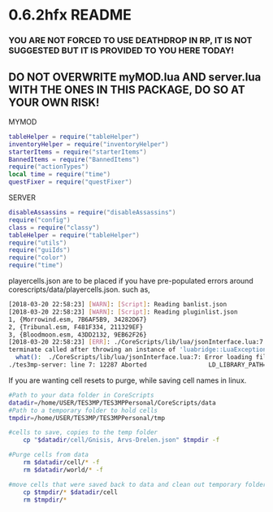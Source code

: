 # 0.6.2hfx README

### YOU ARE NOT FORCED TO USE DEATHDROP IN RP, IT IS NOT SUGGESTED BUT IT IS PROVIDED TO YOU HERE TODAY!

## DO NOT OVERWRITE myMOD.lua AND server.lua WITH THE ONES IN THIS PACKAGE, DO SO AT YOUR OWN RISK!

MYMOD
```lua
tableHelper = require("tableHelper")
inventoryHelper = require("inventoryHelper")
starterItems = require("starterItems")
BannedItems = require("BannedItems")
require("actionTypes")
local time = require("time")
questFixer = require("questFixer")
```

SERVER
```lua
disableAssassins = require("disableAssassins")
require("config")
class = require("classy")
tableHelper = require("tableHelper")
require("utils")
require("guiIds")
require("color")
require("time")
```

playercells.json are to be placed if you have pre-populated errors around corescripts/data/playercells.json.
such as,

```bash
[2018-03-20 22:58:23] [WARN]: [Script]: Reading banlist.json
[2018-03-20 22:58:23] [WARN]: [Script]: Reading pluginlist.json
1, {Morrowind.esm, 7B6AF5B9, 34282D67}
2, {Tribunal.esm, F481F334, 211329EF}
3, {Bloodmoon.esm, 43DD2132, 9EB62F26}
[2018-03-20 22:58:23] [ERR]: ./CoreScripts/lib/lua/jsonInterface.lua:7: Error loading file: playercells.json
terminate called after throwing an instance of 'luabridge::LuaException'
  what():  ./CoreScripts/lib/lua/jsonInterface.lua:7: Error loading file: playercells.json
./tes3mp-server: line 7: 12287 Aborted                 LD_LIBRARY_PATH="./lib" ./tes3mp-server.x86_64 "$@"
```

If you are wanting cell resets to purge, while saving cell names in linux.

```bash
#Path to your data folder in CoreScripts
datadir=/home/USER/TES3MP/TES3MPPersonal/CoreScripts/data
#Path to a temporary folder to hold cells
tmpdir=/home/USER/TES3MP/TES3MPPersonal/tmp

#cells to save, copies to the temp folder
    cp "$datadir/cell/Gnisis, Arvs-Drelen.json" $tmpdir -f

#Purge cells from data
    rm $datadir/cell/* -f
    rm $datadir/world/* -f

#move cells that were saved back to data and clean out temporary folder
    cp $tmpdir/* $datadir/cell
    rm $tmpdir/*
```